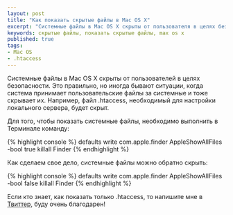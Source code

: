 ```yaml
---
layout: post
title: "Как показать скрытые файлы в Mac OS X"
excerpt: "Системные файлы в Mac OS X скрыты от пользователя в целях безопасности. Это правильно, но иногда бывают ситуации когда система принимает пользовательские файлы за системные и тоже скрывает их."
keywords: скрытые файлы, показать скрытые файлы, max os x
published: true
tags:
- Mac OS
- .htaccess
---
```


Системные файлы в Mac OS X скрыты от пользователей в целях безопасности. Это правильно, но иногда бывают ситуации, когда система принимает пользовательские файлы за системные и тоже скрывает их.
Например, файл <span class="file">.htaccess</span>, необходимый для настройки локального сервера, будет скрыт.

Для того, чтобы показать системные файлы, необходимо выполнить в Терминале команду:

{% highlight console %}
defaults write com.apple.finder AppleShowAllFiles -bool true
killall Finder
{% endhighlight %}

Как сделаем свое дело, системные файлы можно обратно скрыть:

{% highlight console %}
defaults write com.apple.finder AppleShowAllFiles -bool false
killall Finder
{% endhighlight %}

Если кто знает, как показать только <span class="file">.htaccess</span>, то напишите мне в <a href="https://twitter.com/intent/tweet?screen_name=Bizi">Твиттер</a>, буду очень благодарен!


